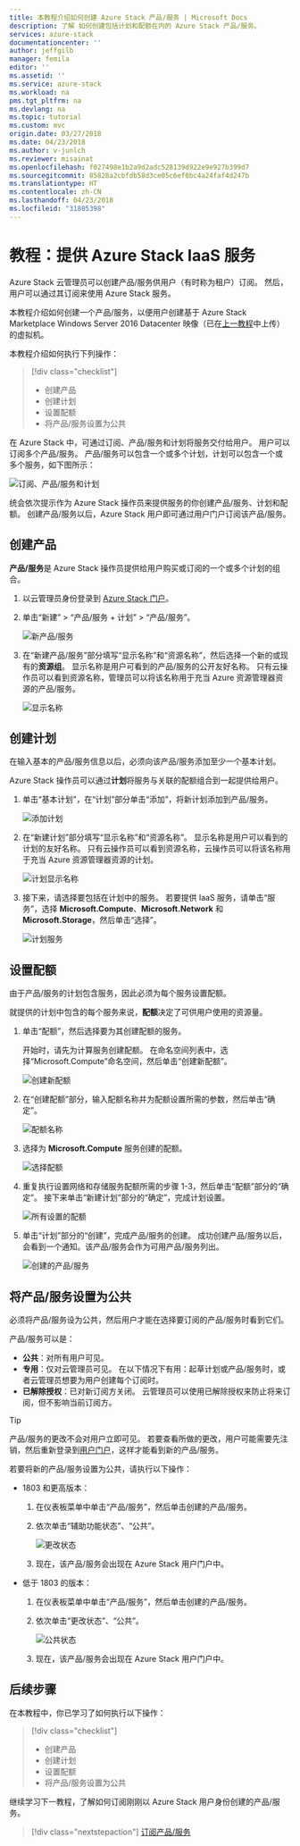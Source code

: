 ```yaml
---
title: 本教程介绍如何创建 Azure Stack 产品/服务 | Microsoft Docs
description: 了解 如何创建包括计划和配额在内的 Azure Stack 产品/服务。
services: azure-stack
documentationcenter: ''
author: jeffgilb
manager: femila
editor: ''
ms.assetid: ''
ms.service: azure-stack
ms.workload: na
pms.tgt_pltfrm: na
ms.devlang: na
ms.topic: tutorial
ms.custom: mvc
origin.date: 03/27/2018
ms.date: 04/23/2018
ms.author: v-junlch
ms.reviewer: misainat
ms.openlocfilehash: f027498e1b2a9d2adc528139d922e9e927b399d7
ms.sourcegitcommit: 85828a2cbfdb58d3ce05c6ef0bc4a24faf4d247b
ms.translationtype: HT
ms.contentlocale: zh-CN
ms.lasthandoff: 04/23/2018
ms.locfileid: "31805398"
---
```

# <a name="tutorial-offer-azure-stack-iaas-services"></a>教程：提供 Azure Stack IaaS 服务
Azure Stack 云管理员可以创建产品/服务供用户（有时称为租户）订阅。 然后，用户可以通过其订阅来使用 Azure Stack 服务。

本教程介绍如何创建一个产品/服务，以便用户创建基于 Azure Stack Marketplace Windows Server 2016 Datacenter 映像（已在[上一教程](asdk-marketplace-item.md)中上传）的虚拟机。

本教程介绍如何执行下列操作：

> [!div class="checklist"]
> * 创建产品
> * 创建计划
> * 设置配额
> * 将产品/服务设置为公共

在 Azure Stack 中，可通过订阅、产品/服务和计划将服务交付给用户。 用户可以订阅多个产品/服务。 产品/服务可以包含一个或多个计划，计划可以包含一个或多个服务，如下图所示：

![订阅、产品/服务和计划](./media/asdk-offer-services/sop.png)

统会依次提示作为 Azure Stack 操作员来提供服务的你创建产品/服务、计划和配额。 创建产品/服务以后，Azure Stack 用户即可通过用户门户订阅该产品/服务。

## <a name="create-an-offer"></a>创建产品
**产品/服务**是 Azure Stack 操作员提供给用户购买或订阅的一个或多个计划的组合。

1. 以云管理员身份登录到 [Azure Stack 门户](https://adminportal.local.azurestack.external)。

2. 单击“新建” > “产品/服务 + 计划” > “产品/服务”。

   ![新产品/服务](./media/asdk-offer-services/new-offer.png)

2. 在“新建产品/服务”部分填写“显示名称”和“资源名称”，然后选择一个新的或现有的**资源组**。 显示名称是用户可看到的产品/服务的公开友好名称。 只有云操作员可以看到资源名称，管理员可以将该名称用于充当 Azure 资源管理器资源的产品/服务。

   ![显示名称](./media/asdk-offer-services/offer-display-name.png)


## <a name="create-a-plan"></a>创建计划
在输入基本的产品/服务信息以后，必须向该产品/服务添加至少一个基本计划。 

Azure Stack 操作员可以通过**计划**将服务与关联的配额组合到一起提供给用户。

1. 单击“基本计划”，在“计划”部分单击“添加”，将新计划添加到产品/服务。

   ![添加计划](./media/asdk-offer-services/new-plan.png)

2. 在“新建计划”部分填写“显示名称”和“资源名称”。 显示名称是用户可以看到的计划的友好名称。 只有云操作员可以看到资源名称，云操作员可以将该名称用于充当 Azure 资源管理器资源的计划。

   ![计划显示名称](./media/asdk-offer-services/plan-display-name.png)

3. 接下来，请选择要包括在计划中的服务。 若要提供 IaaS 服务，请单击“服务”，选择 **Microsoft.Compute**、**Microsoft.Network** 和 **Microsoft.Storage**，然后单击“选择”。

   ![计划服务](./media/asdk-offer-services/select-services.png)


## <a name="set-quotas"></a>设置配额
由于产品/服务的计划包含服务，因此必须为每个服务设置配额。 

就提供的计划中包含的每个服务来说，**配额**决定了可供用户使用的资源量。

1. 单击“配额”，然后选择要为其创建配额的服务。 

   开始时，请先为计算服务创建配额。 在命名空间列表中，选择“Microsoft.Compute”命名空间，然后单击“创建新配额”。
   
   ![创建新配额](./media/asdk-offer-services/create-quota.png)

2. 在“创建配额”部分，输入配额名称并为配额设置所需的参数，然后单击“确定”。

   ![配额名称](./media/asdk-offer-services/quota-properties.png)

3. 选择为 **Microsoft.Compute** 服务创建的配额。

   ![选择配额](./media/asdk-offer-services/set-quota.png)

4. 重复执行设置网络和存储服务配额所需的步骤 1-3，然后单击“配额”部分的“确定”。 接下来单击“新建计划”部分的“确定”，完成计划设置。 

   ![所有设置的配额](./media/asdk-offer-services/all-quotas-set.png)

5. 单击“计划”部分的“创建”，完成产品/服务的创建。 成功创建产品/服务以后，会看到一个通知。该产品/服务会作为可用产品/服务列出。

   ![创建的产品/服务](./media/asdk-offer-services/offer-complete.png)

## <a name="set-offer-to-public"></a>将产品/服务设置为公共
必须将产品/服务设为公共，然后用户才能在选择要订阅的产品/服务时看到它们。 

产品/服务可以是：
- **公共**：对所有用户可见。
- **专用**：仅对云管理员可见。 在以下情况下有用：起草计划或产品/服务时，或者云管理员想要为用户创建每个订阅时。
- **已解除授权**：已对新订阅方关闭。 云管理员可以使用已解除授权来防止将来订阅，但不影响当前订阅方。

> [!TIP]
> 产品/服务的更改不会对用户立即可见。 若要查看所做的更改，用户可能需要先注销，然后重新登录到[用户门户](https://portal.local.azurestack.external)，这样才能看到新的产品/服务。

若要将新的产品/服务设置为公共，请执行以下操作： 
   - 1803 和更高版本： 
     1. 在仪表板菜单中单击“产品/服务”，然后单击创建的产品/服务。

     2. 依次单击“辅助功能状态”、“公共”。

        ![更改状态](./media/asdk-offer-services/change-state.png)

     3. 现在，该产品/服务会出现在 Azure Stack 用户门户中。


   - 低于 1803 的版本：  
     1. 在仪表板菜单中单击“产品/服务”，然后单击创建的产品/服务。

     2. 依次单击“更改状态”、“公共”。

        ![公共状态](./media/asdk-offer-services/set-public.png)

     3. 现在，该产品/服务会出现在 Azure Stack 用户门户中。

## <a name="next-steps"></a>后续步骤

在本教程中，你已学习了如何执行以下操作：

> [!div class="checklist"]
> * 创建产品
> * 创建计划
> * 设置配额
> * 将产品/服务设置为公共

继续学习下一教程，了解如何订阅刚刚以 Azure Stack 用户身份创建的产品/服务。

> [!div class="nextstepaction"]
> [订阅产品/服务](asdk-subscribe-services.md)

<!-- Update_Description: wording update -->
